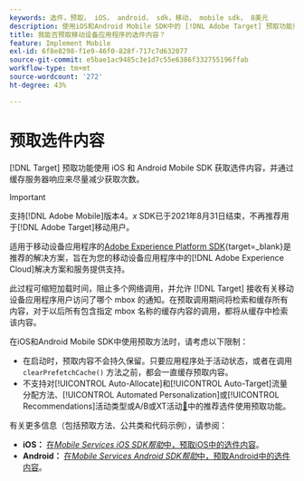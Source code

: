 ```yaml
---
keywords: 选件，预取， iOS， android， sdk，移动， mobile sdk， 8美元
description: 使用iOS和Android Mobile SDK中的 [!DNL Adobe Target] 预取功能获取选件内容，并通过缓存服务器响应来尽量减少获取次数。
title: 我能否预取移动设备应用程序的选件内容？
feature: Implement Mobile
exl-id: 6f8e8298-f1e9-46f0-828f-717c7d632077
source-git-commit: e5bae1ac9485c3e1d7c55e6386f332755196ffab
workflow-type: tm+mt
source-wordcount: '272'
ht-degree: 43%

---
```


# 预取选件内容

[!DNL Target] 预取功能使用 iOS 和 Android Mobile SDK 获取选件内容，并通过缓存服务器响应来尽量减少获取次数。

>[!IMPORTANT]
>
>支持[!DNL Adobe Mobile]版本4。*x* SDK已于2021年8月31日结束，不再推荐用于[!DNL Adobe Target]移动用户。
>
>适用于移动设备应用程序的[Adobe Experience Platform SDK](https://developer.adobe.com/client-sdks/documentation/){target=_blank}是推荐的解决方案，旨在为您的移动设备应用程序中的[!DNL Adobe Experience Cloud]解决方案和服务提供支持。

此过程可缩短加载时间，阻止多个网络调用，并允许 [!DNL Target] 接收有关移动设备应用程序用户访问了哪个 mbox 的通知。在预取调用期间将检索和缓存所有内容，对于以后所有包含指定 mbox 名称的缓存内容的调用，都将从缓存中检索该内容。

在iOS和Android Mobile SDK中使用预取方法时，请考虑以下限制：

* 在启动时，预取内容不会持久保留。只要应用程序处于活动状态，或者在调用 `clearPrefetchCache()` 方法之前，都会一直缓存预取内容。
* 不支持对[!UICONTROL Auto-Allocate]和[!UICONTROL Auto-Target]流量分配方法、[!UICONTROL Automated Personalization]或[!UICONTROL Recommendations]活动类型或A/B或XT活动[&#128279;](https://experienceleague.adobe.com/docs/target/using/recommendations/recommendations-as-an-offer.html?lang=zh-Hans)中的推荐选件使用预取功能。

有关更多信息（包括预取方法、公共类和代码示例），请参阅：

* **iOS：** [在&#x200B;*Mobile Services iOS SDK帮助*&#x200B;中，预取iOS中的选件内容](https://experienceleague.adobe.com/docs/mobile-services/ios/target-ios/c-mob-target-prefetch-ios.html?lang=zh-Hans)。
* **Android：** [在&#x200B;*Mobile Services Android SDK帮助*&#x200B;中，预取Android中的选件内容](https://experienceleague.adobe.com/docs/mobile-services/android/target-android/c-mob-target-prefetch-android.html?lang=zh-Hans)。
